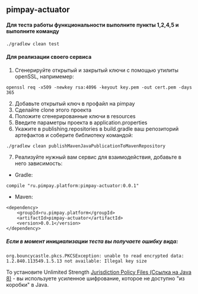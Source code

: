 ## pimpay-actuator

#### Для теста работы функциональности выполните пункты 1,2,4,5 и выполните команду
```
./gradlew clean test
```

#### Для реализации своего сервиса
1. Сгенерируйте открытый и закрытый ключи с помощью утилиты openSSL, напримемер:
```
openssl req -x509 -newkey rsa:4096 -keyout key.pem -out cert.pem -days 365
```
2. Добавьте открытый ключ в профайл на pimpay
3. Сделайте clone этого проекта 
4. Положите сгенерированные ключи в resources
5. Введите параметры проекта в application.properties
6. Укажите в publishing.repositories в build.gradle ваш репозиторий артефактов и соберите библиотеку командой: 
```
./gradlew clean publishMavenJavaPublicationToMavenRepository
```
7. Реализуйте нужный вам сервис для взаимодействия, добавьте в него зависимость:

- Gradle:
```
compile "ru.pimpay.platform:pimpay-actuator:0.0.1"
```
  
- Maven:
```
<dependency>
    <groupId>ru.pimpay.platform</groupId>
    <artifactId>pimpay-actuator</artifactId>
    <version>0.0.1</version>
</dependency>
```


##### Если в момент инициализации теста вы получаете ошибку вида:
```
org.bouncycastle.pkcs.PKCSException: unable to read encrypted data: 1.2.840.113549.1.5.13 not available: Illegal key size
```
То установите Unlimited Strength [Jurisdiction Policy Files (Ссылка на Java 8)](http://www.oracle.com/technetwork/java/javase/downloads/jce8-download-2133166.html) - вы используете усиленное шифрование, которое не доступно "из коробки" в Java. 